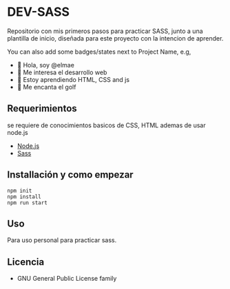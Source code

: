 # DEV-SASS

Repositorio con mis primeros pasos para practicar SASS, junto a una plantilla de inicio, diseñada para este proyecto con la intencion de aprender.

You can also add some badges/states next to Project Name, e.g,

- 👋 Hola, soy @elmae
- 👀 Me interesa el desarrollo web
- 🌱 Estoy aprendiendo HTML, CSS and js
- 💞️ Me encanta el golf

## Requerimientos

se requiere de conocimientos basicos de CSS, HTML ademas de usar node.js

- [Node.js](https://nodejs.org/)
- [Sass](https://sass-lang.com/)

## Installación y como empezar

    npm init
    npm install
    npm run start

## Uso

Para uso personal para practicar sass.

## Licencia

- GNU General Public License family
